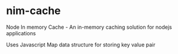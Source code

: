 # nim-cache
Node In memory Cache - An in-memory caching solution for nodejs applications

Uses Javascript Map data structure for storing key value pair


